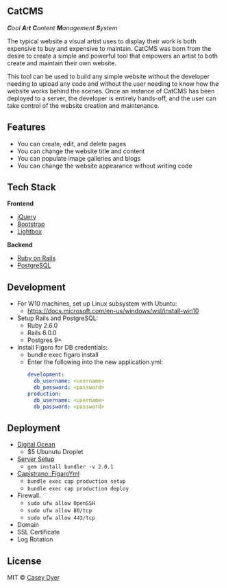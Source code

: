 ## CatCMS
_**C**ool **A**r**t** **C**ontent **M**anagement **S**ystem_

The typical website a visual artist uses to display their work is both expensive to buy and expensive to maintain. CatCMS was born from the desire to create a simple and powerful tool that empowers an artist to both create and maintain their own website. 

This tool can be used to build any simple website without the developer needing to upload any code and without the user needing to know how the website works behind the scenes. Once an instance of CatCMS has been deployed to a server, the developer is entirely hands-off, and the user can take control of the website creation and maintenance.

## Features

- You can create, edit, and delete pages
- You can change the website title and content
- You can populate image galleries and blogs
- You can change the website appearance without writing code

## Tech Stack

<b>Frontend</b>
- [jQuery](https://jquery.com/)
- [Bootstrap](https://getbootstrap.com/)
- [Lightbox](https://lokeshdhakar.com/projects/lightbox2/)

<b>Backend</b>
- [Ruby on Rails](https://rubyonrails.org/)
- [PostgreSQL](https://www.postgresql.org/)

## Development
- For W10 machines, set up Linux subsystem with Ubuntu: 
  - https://docs.microsoft.com/en-us/windows/wsl/install-win10
- Setup Rails and PostgreSQL:
  - Ruby 2.6.0
  - Rails 6.0.0
  - Postgres 9+
- Install Figaro for DB credentials:
  - bundle exec figaro install
  - Enter the following into the new application.yml:
      ```yml
      development:
        db_username: <username>
        db_password: <password>
      production:
        db_username: <username>
        db_password: <password>
      ```

## Deployment

- [Digital Ocean](https://www.digitalocean.com/)
    - $5 Ubunutu Droplet
- [Server Setup](https://gorails.com/deploy/ubuntu/18.04)
  - ```gem install bundler -v 2.0.1```
- [Capistrano::FigaroYml](https://github.com/chouandy/capistrano-figaro-yml)
  - ```bundle exec cap production setup```
  - ```bundle exec cap production deploy```
- Firewall.
  - ```sudo ufw allow OpenSSH```
  - ```sudo ufw allow 80/tcp```
  - ```sudo ufw allow 443/tcp```
- Domain
- SSL Certificate
- Log Rotation

## License

MIT © [Casey Dyer](https://github.com/dyersituations)
